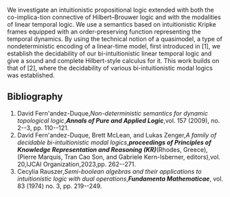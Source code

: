 





















We investigate an intuitionistic propositional logic extended with both the
co-implica\-tion connective of Hilbert–Brouwer logic and with
the modalities of linear temporal logic. We use a semantics based on intuitionistic Kripke frames equipped with an order-preserving function representing the temporal dynamics. By using the technical notion of a quasimodel, a type of nondeterministic encoding of a linear-time model, first introduced in [1], we establish the decidability of our bi-intuitionistic linear temporal logic and give a
sound and complete Hilbert-style calculus for it.  This work builds on that of [2], where the decidability of various bi-intuitionistic modal logics was established.

## Bibliography










1. David Fern'andez-Duque,_Non-deterministic semantics for dynamic topological logic_,**_Annals of Pure and Applied Logic_**,vol. 157 (2009), no. 2--3, pp. 110--121.
2. David Fern'andez-Duque, Brett McLean, and Lukas Zenger,_A family of decidable bi-intuitionistic modal logics_,**_proceedings of Principles of Knowledge Representation and Reasoning (KR)_**(Rhodes, Greece),(Pierre Marquis, Tran Cao Son, and Gabriele Kern-Isberner, editors),vol. 20,IJCAI Organization,2023,pp. 262--271.
3. Cecylia Rauszer,_Semi-boolean algebras and their applications to intuitionistic logic  with dual operations_,**_Fundamenta Mathematicae_**, vol. 83 (1974) no. 3, pp. 219--249.





